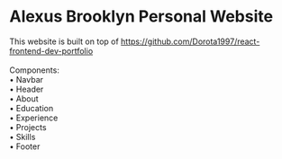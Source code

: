 # Alexus Brooklyn Personal Website

This website is built on top of https://github.com/Dorota1997/react-frontend-dev-portfolio <br />
<br />
Components: <br />
• Navbar <br />
• Header <br />
• About <br />
• Education <br />
• Experience <br />
• Projects <br />
• Skills <br />
• Footer <br />
